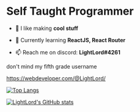 
# Self Taught Programmer

- 🔭 I like making **cool stuff**

- 🌱 Currently learning **ReactJS, React Router**

- 📫 Reach me on discord: **LightLord#4261**

don't mind my fifth grade username

https://webdeveloper.com/@LightLord/

[![Top Langs](https://github-readme-stats.vercel.app/api/top-langs/?username=LightLordYT&layout=compact)]()

[![LightLord's GitHub stats](https://github-readme-stats.vercel.app/api?username=LightLordYT)]()

